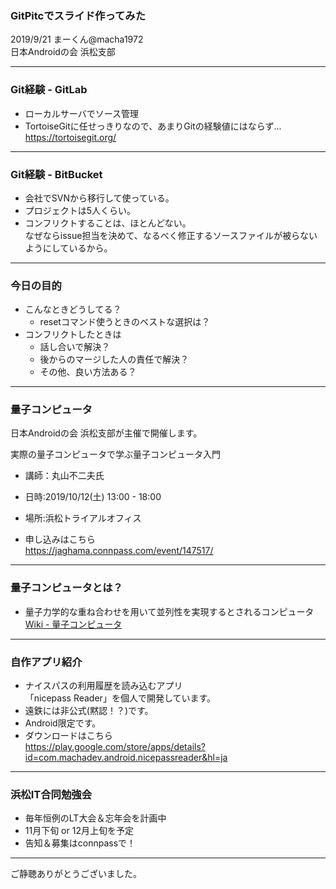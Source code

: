 ### GitPitcでスライド作ってみた


2019/9/21 まーくん@macha1972  
日本Androidの会 浜松支部

---

### Git経験 - GitLab
- ローカルサーバでソース管理  
- TortoiseGitに任せっきりなので、あまりGitの経験値にはならず...  
https://tortoisegit.org/

---

### Git経験 - BitBucket
- 会社でSVNから移行して使っている。  
- プロジェクトは5人くらい。  
- コンフリクトすることは、ほとんどない。  
なぜならissue担当を決めて、なるべく修正するソースファイルが被らないようにしているから。  

---

### 今日の目的
- こんなときどうしてる？
  - resetコマンド使うときのベストな選択は？
- コンフリクトしたときは
  - 話し合いで解決？
  - 後からのマージした人の責任で解決？
  - その他、良い方法ある？

---

### 量子コンピュータ
日本Androidの会 浜松支部が主催で開催します。

実際の量子コンピュータで学ぶ量子コンピュータ入門
- 講師：丸山不二夫氏  
- 日時:2019/10/12(土) 13:00 - 18:00
- 場所:浜松トライアルオフィス

- 申し込みはこちら  
https://jaghama.connpass.com/event/147517/

---

### 量子コンピュータとは？
- 量子力学的な重ね合わせを用いて並列性を実現するとされるコンピュータ  
[Wiki - 量子コンピュータ](https://ja.wikipedia.org/wiki/%E9%87%8F%E5%AD%90%E3%82%B3%E3%83%B3%E3%83%94%E3%83%A5%E3%83%BC%E3%82%BF)

---

### 自作アプリ紹介
- ナイスパスの利用履歴を読み込むアプリ  
「nicepass Reader」を個人で開発しています。  
- 遠鉄には非公式(黙認！？)です。  
- Android限定です。
- ダウンロードはこちら  
https://play.google.com/store/apps/details?id=com.machadev.android.nicepassreader&hl=ja

---

### 浜松IT合同勉強会
- 毎年恒例のLT大会＆忘年会を計画中
- 11月下旬 or 12月上旬を予定
- 告知＆募集はconnpassで！

---

ご静聴ありがとうございました。



